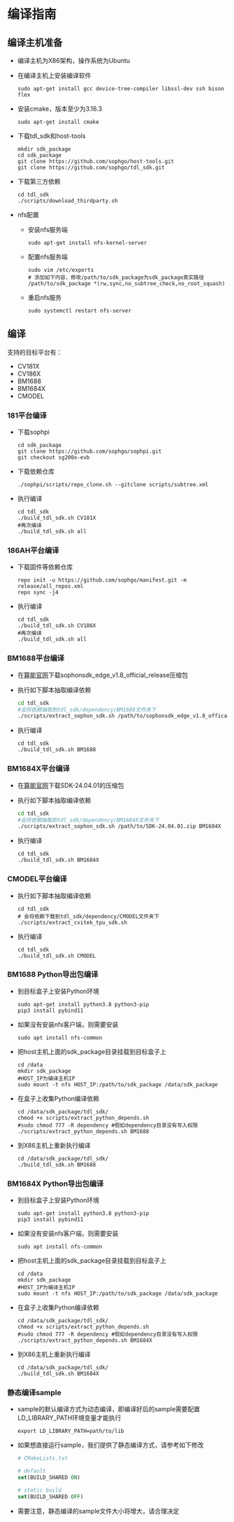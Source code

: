 # 编译指南

## 编译主机准备

* 编译主机为X86架构，操作系统为Ubuntu
* 在编译主机上安装编译软件

    ```shell
    sudo apt-get install gcc device-tree-compiler libssl-dev ssh bison flex
    ```

* 安装cmake，版本至少为3.16.3

    ```shell
    sudo apt-get install cmake
    ```

* 下载tdl_sdk和host-tools

    ```shell
    mkdir sdk_package
    cd sdk_package
    git clone https://github.com/sophgo/host-tools.git
    git clone https://github.com/sophgo/tdl_sdk.git
    ```

* 下载第三方依赖

    ```shell
    cd tdl_sdk
    ./scripts/download_thirdparty.sh
    ```

* nfs配置

  * 安装nfs服务端

    ```shell
    sudo apt-get install nfs-kernel-server
    ```

  * 配置nfs服务端

    ```shell
    sudo vim /etc/exports
    # 添加如下内容，修改/path/to/sdk_package为sdk_package真实路径
    /path/to/sdk_package *(rw,sync,no_subtree_check,no_root_squash)
    ```

  * 重启nfs服务

    ```shell
    sudo systemctl restart nfs-server
    ```

## 编译

支持的目标平台有：

* CV181X
* CV186X
* BM1688
* BM1684X
* CMODEL

### 181平台编译

* 下载sophpi

    ```shell
    cd sdk_package
    git clone https://github.com/sophgo/sophpi.git
    git checkout sg200x-evb
    ```

* 下载依赖仓库

    ```shell
    ./sophpi/scripts/repo_clone.sh --gitclone scripts/subtree.xml
    ```

* 执行编译

    ```shell
    cd tdl_sdk
    ./build_tdl_sdk.sh CV181X
    #再次编译
    ./build_tdl_sdk.sh all
    ```

### 186AH平台编译

* 下载固件等依赖仓库

    ```shell
    repo init -u https://github.com/sophgo/manifest.git -m release/all_repos.xml
    repo sync -j4
    ```

* 执行编译

    ```shell
    cd tdl_sdk
    ./build_tdl_sdk.sh CV186X
    #再次编译
    ./build_tdl_sdk.sh all
    ```

### BM1688平台编译

* 在[算能官网](https://developer.sophgo.com/site/index/material/92/all.html)下载sophonsdk_edge_v1.8_official_release压缩包
* 执行如下脚本抽取编译依赖

    ```sh
    cd tdl_sdk
    #会将依赖抽取到tdl_sdk/dependency/BM1688文件夹下
    ./scripts/extract_sophon_sdk.sh /path/to/sophonsdk_edge_v1.8_offical_release.zip BM1688
    ```

* 执行编译

    ```shell
    cd tdl_sdk
    ./build_tdl_sdk.sh BM1688
    ```

### BM1684X平台编译

* 在[算能官网](https://developer.sophgo.com/site/index/material/88/all.html)下载SDK-24.04.01的压缩包

* 执行如下脚本抽取编译依赖

    ```sh
    cd tdl_sdk
    #会将依赖抽取到tdl_sdk/dependency/BM1684X文件夹下
    ./scripts/extract_sophon_sdk.sh /path/to/SDK-24.04.01.zip BM1684X
    ```

* 执行编译

    ```shell
    cd tdl_sdk
    ./build_tdl_sdk.sh BM1684X
    ```

### CMODEL平台编译

* 执行如下脚本抽取编译依赖

    ```shell
    cd tdl_sdk
    # 会将依赖下载到tdl_sdk/dependency/CMODEL文件夹下
    ./scripts/extract_cvitek_tpu_sdk.sh
    ```

* 执行编译

    ```shell
    cd tdl_sdk
    ./build_tdl_sdk.sh CMODEL
    ```

### BM1688 Python导出包编译

* 到目标盒子上安装Python环境

    ```shell
    sudo apt-get install python3.8 python3-pip
    pip3 install pybind11
    ```

* 如果没有安装nfs客户端，则需要安装

    ```shell
    sudo apt install nfs-common
    ```

* 把host主机上面的sdk_package目录挂载到目标盒子上

    ```shell
    cd /data
    mkdir sdk_package
    #HOST_IP为编译主机IP
    sudo mount -t nfs HOST_IP:/path/to/sdk_package /data/sdk_package
    ```

* 在盒子上收集Python编译依赖

    ```shell
    cd /data/sdk_package/tdl_sdk/
    chmod +x scripts/extract_python_depends.sh
    #sudo chmod 777 -R dependency #假如dependency目录没有写入权限
    ./scripts/extract_python_depends.sh BM1688
    ```

* 到X86主机上重新执行编译

    ```shell
    cd /data/sdk_package/tdl_sdk/
    ./build_tdl_sdk.sh BM1688
    ```

### BM1684X Python导出包编译

* 到目标盒子上安装Python环境

    ```shell
    sudo apt-get install python3.8 python3-pip
    pip3 install pybind11
    ```

* 如果没有安装nfs客户端，则需要安装

    ```shell
    sudo apt install nfs-common
    ```

* 把host主机上面的sdk_package目录挂载到目标盒子上

    ```shell
    cd /data
    mkdir sdk_package
    #HOST_IP为编译主机IP
    sudo mount -t nfs HOST_IP:/path/to/sdk_package /data/sdk_package
    ```

* 在盒子上收集Python编译依赖

    ```shell
    cd /data/sdk_package/tdl_sdk/
    chmod +x scripts/extract_python_depends.sh
    #sudo chmod 777 -R dependency #假如dependency目录没有写入权限
    ./scripts/extract_python_depends.sh BM1684X    
    ```

* 到X86主机上重新执行编译

    ```shell
    cd /data/sdk_package/tdl_sdk/
    ./build_tdl_sdk.sh BM1684X
    ```

### 静态编译sample

* sample的默认编译方式为动态编译，即编译好后的sample需要配置LD_LIBRARY_PATH环境变量才能执行

    ``` shell
    export LD_LIBRARY_PATH=path/to/lib
    ```

* 如果想直接运行sample，我们提供了静态编译方式，请参考如下修改

    ``` cmake
    # CMakeLists.txt

    # default
    set(BUILD_SHARED ON)

    # static build
    set(BUILD_SHARED OFF)
    ```

* 需要注意，静态编译的sample文件大小将增大，请合理决定